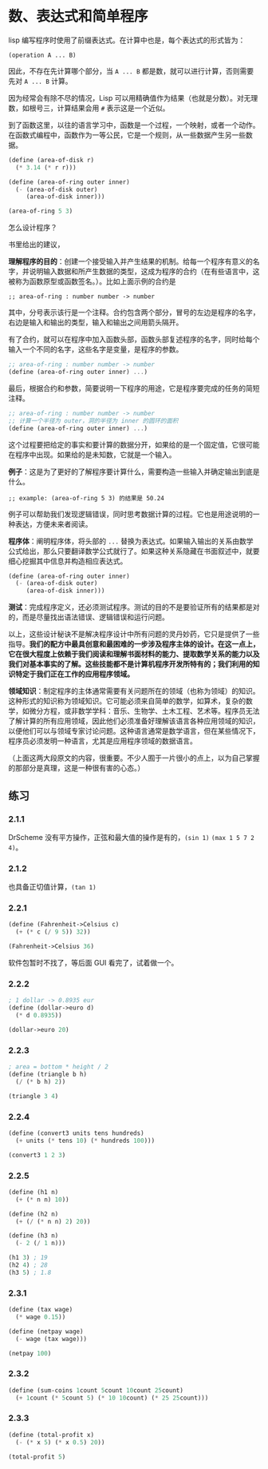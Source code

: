 # 数、表达式和简单程序

lisp 编写程序时使用了前缀表达式。在计算中也是，每个表达式的形式皆为：

`(operation A ... B)`

因此，不存在先计算哪个部分，当 `A ... B` 都是数，就可以进行计算，否则需要先对 `A ... B` 计算。

因为经常会有除不尽的情况，Lisp 可以用精确值作为结果（也就是分数）。对无理数，如根号三，计算结果会用 `#` 表示这是一个近似。

到了函数这里，以往的语言学习中，函数是一个过程，一个映射，或者一个动作。在函数式编程中，函数作为一等公民，它是一个规则，从一些数据产生另一些数据。

```scheme
(define (area-of-disk r)
  (* 3.14 (* r r)))

(define (area-of-ring outer inner)
  (- (area-of-disk outer)
     (area-of-disk inner)))

(area-of-ring 5 3)
```

怎么设计程序？

书里给出的建议，

**理解程序的目的**：创建一个接受输入并产生结果的机制。给每一个程序有意义的名字，并说明输入数据和所产生数据的类型，这成为程序的合约（在有些语言中，这被称为函数原型或函数签名。）。比如上面示例的合约是

`;; area-of-ring : number number -> number`

其中，分号表示该行是一个注释。合约包含两个部分，冒号的左边是程序的名字，右边是输入和输出的类型，输入和输出之间用箭头隔开。

有了合约，就可以在程序中加入函数头部，函数头部复述程序的名字，同时给每个输入一个不同的名字，这些名字是变量，是程序的参数。

```scheme
;; area-of-ring : number number -> number
(define (area-of-ring outer inner) ...)
```

最后，根据合约和参数，简要说明一下程序的用途，它是程序要完成的任务的简短注释。

```scheme
;; area-of-ring : number number -> number
;; 计算一个半径为 outer，洞的半径为 inner 的圆环的面积
(define (area-of-ring outer inner) ...)
```

这个过程要把给定的事实和要计算的数据分开，如果给的是一个固定值，它很可能在程序中出现。如果给的是未知数，它就是一个输入。

**例子**：这是为了更好的了解程序要计算什么，需要构造一些输入并确定输出到底是什么。

`;; example: (area-of-ring 5 3) 的结果是 50.24 `

例子可以帮助我们发现逻辑错误，同时思考数据计算的过程。它也是用途说明的一种表达，方便未来者阅读。


**程序体**：阐明程序体，将头部的 `...` 替换为表达式。如果输入输出的关系由数学公式给出，那么只要翻译数学公式就行了。如果这种关系隐藏在书面叙述中，就要细心挖掘其中信息并构造相应表达式。

```scheme
(define (area-of-ring outer inner)
  (- (area-of-disk outer)
     (area-of-disk inner)))
```

**测试**：完成程序定义，还必须测试程序。测试的目的不是要验证所有的结果都是对的，而是尽量找出语法错误、逻辑错误和运行问题。

以上，这些设计秘诀不是解决程序设计中所有问题的灵丹妙药，它只是提供了一些指导。**我们的配方中最具创意和最困难的一步涉及程序主体的设计。在这一点上，它在很大程度上依赖于我们阅读和理解书面材料的能力、提取数学关系的能力以及我们对基本事实的了解。这些技能都不是计算机程序开发所特有的；我们利用的知识特定于我们正在工作的应用程序领域。**


**领域知识**：制定程序的主体通常需要有关问题所在的领域（也称为领域）的知识。这种形式的知识称为领域知识。​​​​​​​它可能必须来自简单的数学，如算术，复杂的数学，如微分方程，或非数学学科：音乐、生物学、土木工程、艺术等。程序员无法了解计算的所有应用领域，因此他们必须准备好理解该语言各种应用领域的知识，以便他们可以与领域专家讨论问题。这种语言通常是数学语言，但在某些情况下，程序员必须发明一种语言，尤其是应用程序领域的数据语言。

（上面这两大段原文的内容，很重要。不少人囿于一片很小的点上，以为自己掌握的那部分是真理，这是一种很有害的心态。）

## 练习

### 2.1.1

DrScheme 没有平方操作，正弦和最大值的操作是有的，`(sin 1)` `(max 1 5 7 2 4)`。

### 2.1.2

也具备正切值计算，`(tan 1)`

### 2.2.1

```scheme
(define (Fahrenheit->Celsius c)
  (+ (* c (/ 9 5)) 32))

(Fahrenheit->Celsius 36)
```
软件包暂时不找了，等后面 GUI 看完了，试着做一个。

### 2.2.2

```scheme
; 1 dollar -> 0.8935 eur
(define (dollar->euro d)
  (* d 0.8935))

(dollar->euro 20)
```

### 2.2.3

```scheme
; area = bottom * height / 2
(define (triangle b h)
  (/ (* b h) 2))

(triangle 3 4)
```

### 2.2.4

```scheme
(define (convert3 units tens hundreds)
  (+ units (* tens 10) (* hundreds 100)))

(convert3 1 2 3)
```

### 2.2.5

```scheme
(define (h1 n)
  (+ (* n n) 10))

(define (h2 n)
  (+ (/ (* n n) 2) 20))

(define (h3 n)
  (- 2 (/ 1 n)))

(h1 3) ; 19
(h2 4) ; 28
(h3 5) ; 1.8
```

### 2.3.1

```scheme
(define (tax wage)
  (* wage 0.15))

(define (netpay wage)
  (- wage (tax wage)))

(netpay 100)
```

### 2.3.2

```scheme
(define (sum-coins 1count 5count 10count 25count)
  (+ 1count (* 5count 5) (* 10 10count) (* 25 25count)))
```

### 2.3.3

```scheme
(define (total-profit x)
  (- (* x 5) (* x 0.5) 20))

(total-profit 5)
```
 